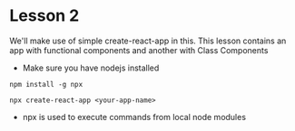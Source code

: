 # Lesson 2

We'll make use of simple create-react-app in this.
This lesson contains an app with functional components and another with Class Components

- Make sure you have nodejs installed
````
npm install -g npx
````

````
npx create-react-app <your-app-name>
````

- npx is used to execute commands from local node modules